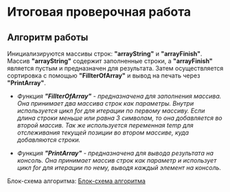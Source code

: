 # Итоговая проверочная работа
## Алгоритм работы
Инициализируются массивы строк: **"arrayString"** и **"arrayFinish"**. Массив **"arrayString"** содержит заполненные строки, а **"arrayFinish"** является пустым и предназначен для результата. Затем осуществляется сортировка с помощью **"FillterOfArray"** и вывод на печать через **"PrintArray"**.

* *Функция **"FillterOfArray"** - предназначена для заполнения массива. Она принимает два массива строк как параметры. Внутри используется цикл for для итерации по первому массиву. Если длина строки меньше или равна 3 символам, то она добавляется во второй массив. Так же используется переменная temp для отслеживания текущей позиции во втором массиве, куда добавляются строки.*

* *Функция **"PrintArray"** - предназначена для вывода результата на консоль. Она принимает массив строк как параметр и использует цикл for для итерации по нему, выводя каждый элемент на консоль.*

Блок-схема алгоритма:
[Блок-схема алгоритма](block_diagram.jpg)
